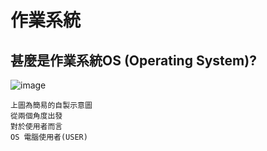 # 作業系統
## 甚麼是作業系統OS (Operating System)?
![image](https://user-images.githubusercontent.com/81726807/173283011-ebd5097e-d73c-4f26-84aa-e103ec7af4a1.png)
```
上圖為簡易的自製示意圖
從兩個角度出發
對於使用者而言
OS 電腦使用者(USER)


